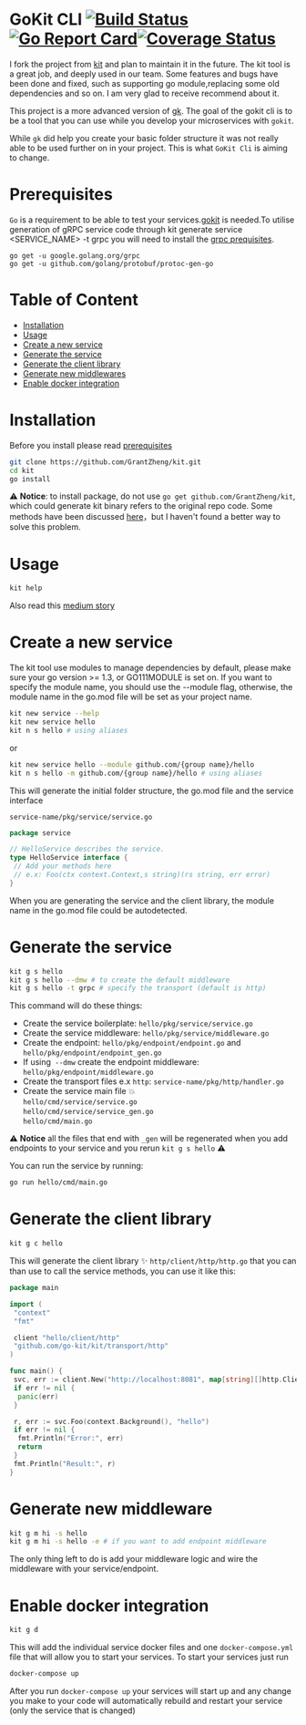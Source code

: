 # GoKit CLI  [![Build Status](https://github.com/GrantZheng/kit/workflows/Go/badge.svg)](https://github.com/GrantZheng/kit/actions)[![Go Report Card](https://goreportcard.com/badge/github.com/GrantZheng/kit)](https://goreportcard.com/report/github.com/GrantZheng/kit)[![Coverage Status](https://coveralls.io/repos/github/GrantZheng/kit/badge.svg?branch=master)](https://coveralls.io/github/GrantZheng/kit?branch=master)
I fork the project from [kit](https://github.com/kujtimiihoxha/kit) and plan to maintain it in the future. The kit tool is a great job, and deeply used in our team. Some features and bugs have been done and fixed, such as supporting go module,replacing some old dependencies and so on. I am very glad to receive recommend about it.

This project is a more advanced version of [gk](https://github.com/kujtimiihoxha/gk).
The goal of the gokit cli is to be a tool that you can use while you develop your microservices with `gokit`.

While `gk` did help you create your basic folder structure it was not really able to be used further on in your project.
This is what `GoKit Cli` is aiming to change.


# Prerequisites
`Go` is a requirement to be able to test your services.[gokit](https://github.com/go-kit/kit) is needed.To utilise generation of gRPC service code through kit generate service <SERVICE_NAME> -t grpc you will need to install the [grpc prequisites](https://grpc.io/docs/languages/go/quickstart/).
```
go get -u google.golang.org/grpc
go get -u github.com/golang/protobuf/protoc-gen-go
```

# Table of Content
- [Installation](#installation)
- [Usage](#usage)
- [Create a new service](#create-a-new-service)
- [Generate the service](#generate-the-service)
- [Generate the client library](#generate-the-client-library)
- [Generate new middlewares](#generate-new-middleware)
- [Enable docker integration](#enable-docker-integration)

# Installation
Before you install please read [prerequisites](#prerequisites)
```bash
git clone https://github.com/GrantZheng/kit.git
cd kit
go install 
```
:warning: **Notice**: to install package, do not use `go get github.com/GrantZheng/kit`, which could generate kit binary refers to the original repo code. Some methods have been discussed [here](https://stackoverflow.com/questions/54721986/issues-with-go-build-on-forked-repository)，but I haven't found a better way to solve this problem.

# Usage
```bash
kit help
```

Also read this [medium story](https://medium.com/@kujtimii.h/creating-a-todo-app-using-gokit-cli-20f066a58e1)
# Create a new service
The kit tool use modules to manage dependencies by default, please make sure your go version >= 1.3, or
GO111MODULE is set on. If you want to specify the module name, you should use the --module flag, otherwise, the module name in the go.mod file will be set as your project name.
```bash
kit new service --help
kit new service hello
kit n s hello # using aliases
```
or
```bash
kit new service hello --module github.com/{group name}/hello
kit n s hello -m github.com/{group name}/hello # using aliases
```

This will generate the initial folder structure, the go.mod file and the service interface

`service-name/pkg/service/service.go`
```go
package service

// HelloService describes the service.
type HelloService interface {
 // Add your methods here
 // e.x: Foo(ctx context.Context,s string)(rs string, err error)
}
```
When you are generating the service and the client library, the module name in the go.mod file could be autodetected.

# Generate the service
```bash
kit g s hello
kit g s hello --dmw # to create the default middleware
kit g s hello -t grpc # specify the transport (default is http)
```
This command will do these things:
- Create the service boilerplate: `hello/pkg/service/service.go`
- Create the service middleware: `hello/pkg/service/middleware.go`
- Create the endpoint:  `hello/pkg/endpoint/endpoint.go` and `hello/pkg/endpoint/endpoint_gen.go`
- If using` --dmw` create the endpoint middleware: `hello/pkg/endpoint/middleware.go`
- Create the transport files e.x `http`: `service-name/pkg/http/handler.go`
- Create the service main file :boom:   
  `hello/cmd/service/service.go`  
  `hello/cmd/service/service_gen.go`   
  `hello/cmd/main.go`

:warning: **Notice** all the files that end with `_gen` will be regenerated when you add endpoints to your service and
you rerun `kit g s hello` :warning:

You can run the service by running:
```bash
go run hello/cmd/main.go
```

# Generate the client library
```bash
kit g c hello
```
This will generate the client library :sparkles: `http/client/http/http.go` that you can than use to call the service methods, you can use it like this:
```go
package main

import (
 "context"
 "fmt"

 client "hello/client/http"
 "github.com/go-kit/kit/transport/http"
)

func main() {
 svc, err := client.New("http://localhost:8081", map[string][]http.ClientOption{})
 if err != nil {
  panic(err)
 }

 r, err := svc.Foo(context.Background(), "hello")
 if err != nil {
  fmt.Println("Error:", err)
  return
 }
 fmt.Println("Result:", r)
}
```
# Generate new middleware
```bash
kit g m hi -s hello
kit g m hi -s hello -e # if you want to add endpoint middleware
```
The only thing left to do is add your middleware logic and wire the middleware with your service/endpoint.
# Enable docker integration

```bash
kit g d
```
This will add the individual service docker files and one `docker-compose.yml` file that will allow you to start
your services.
To start your services just run
```bash
docker-compose up
```

After you run `docker-compose up` your services will start up and any change you make to your code will automatically
rebuild and restart your service (only the service that is changed)
